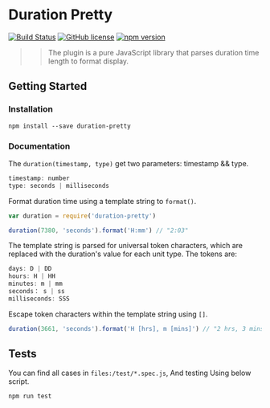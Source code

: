 # Duration Pretty

[![Build Status](https://travis-ci.org/Flcwl/duration-pretty.svg?branch=master)](https://travis-ci.org/github/Flcwl/duration-pretty)
[![GitHub license](https://img.shields.io/badge/license-MIT-blue.svg)](https://github.com/Flcwl/duration-pretty/blob/master/LICENSE)
[![npm version](https://img.shields.io/npm/v/duration-pretty.svg?style=flat)](https://www.npmjs.com/package/duration-pretty)

> > The plugin is a pure JavaScript library that parses duration time length to format display.

## Getting Started

### Installation

```console
npm install --save duration-pretty
```

### Documentation

The `duration(timestamp, type)` get two parameters: timestamp && type.

```js
timestamp: number
type: seconds | milliseconds
```

Format duration time using a template string to `format()`.

```js
var duration = require('duration-pretty')

duration(7380, 'seconds').format('H:mm') // "2:03"
```

The template string is parsed for universal token characters, which are replaced with the duration's value for each unit type. The tokens are:

```js
days: D | DD
hours: H | HH
minutes: m | mm
seconds： s | ss
milliseconds: SSS
```

Escape token characters within the template string using `[]`.

```js
duration(3661, 'seconds').format('H [hrs], m [mins]') // "2 hrs, 3 mins"
```

## Tests

You can find all cases in `files:/test/*.spec.js`, And testing Using below script.

```console
npm run test
```
